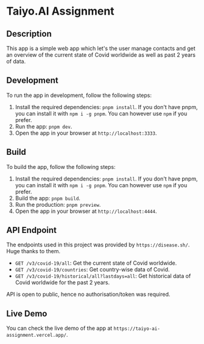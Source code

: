 # Taiyo.AI Assignment

## Description

This app is a simple web app which let's the user manage contacts and get an overview of the current state of Covid
worldwide as well as past 2 years of data.

## Development

To run the app in development, follow the following steps:

1. Install the required dependencies: `pnpm install`. If you don't have pnpm, you can install it with `npm i -g pnpm`.
   You can however use `npm` if you prefer.
2. Run the app: `pnpm dev`.
3. Open the app in your browser at `http://localhost:3333`.

## Build

To build the app, follow the following steps:

1. Install the required dependencies: `pnpm install`. If you don't have pnpm, you can install it with `npm i -g pnpm`.
   You can however use `npm` if you prefer.
2. Build the app: `pnpm build`.
3. Run the production: `pnpm preview`.
4. Open the app in your browser at `http://localhost:4444`.

## API Endpoint

The endpoints used in this project was provided by `https://disease.sh/`. Huge thanks to them.

- `GET /v3/covid-19/all`: Get the current state of Covid worldwide.
- `GET /v3/covid-19/countries`: Get country-wise data of Covid.
- `GET /v3/covid-19/historical/all?lastdays=all`: Get historical data of Covid worldwide for the past 2 years.

API is open to public, hence no authorisation/token was required.

## Live Demo

You can check the live demo of the app at `https://taiyo-ai-assignment.vercel.app/`.
